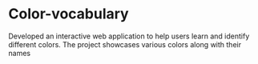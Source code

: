 # Color-vocabulary
 Developed an interactive web application to help users learn and identify different colors. The project showcases various colors along with their names 
